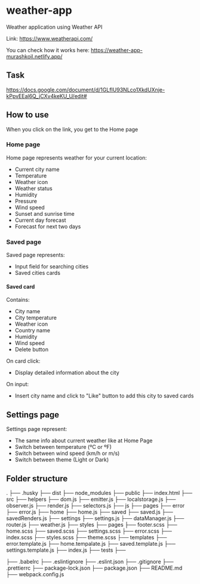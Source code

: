 # weather-app

Weather application using Weather API

Link: https://www.weatherapi.com/

You can check how it works here: https://weather-app-murashkoil.netlify.app/

## Task

https://docs.google.com/document/d/1GLfIU93NLco1XkdUXnje-kPpvEEal6Q_jCXv4keKU_U/edit#

## How to use

When you click on the link, you get to the Home page
### Home page
Home page represents weather for your current location:
* Current city name
* Temperature
* Weather icon
* Weather status
* Humidity
* Pressure
* Wind speed
* Sunset and sunrise time
* Current day forecast
* Forecast for next two days

### Saved page
Saved page represents:
* Input field for searching cities
* Saved cities cards

#### Saved card
Contains: 
* City name
* City temperature
* Weather icon
* Country name
* Humidity
* Wind speed
* Delete button

On card click: 
* Display detailed information about the city

On input: 
* Insert city name and click to "Like" button to add this city to saved cards

## Settings page
Settings page represent:
* The same info about current weather like at Home Page
* Switch between temperature (ºC or ºF)
* Switch between wind speed (km/h or m/s)
* Switch between theme (Light or Dark)

## Folder structure

.
├── .husky
├── dist
├── node_modules
├── public
    ├── index.html
├── src
    ├── helpers
        ├── dom.js
        ├── emitter.js
        ├── localstorage.js
        ├── observer.js
        ├── render.js
        ├── selectors.js
    ├── js
        ├── pages
            ├── error
                ├── error.js
            ├── home
                ├── home.js
            ├── saved
                ├── saved.js
                ├── savedRenders.js
            ├── settings
                ├── settings.js
        ├── dataManager.js
        ├── router.js
        ├── weather.js
    ├── styles
        ├── pages
            ├── footer.scss
            ├── home.scss
            ├── saved.scss
            ├── settings.scss
        ├── error.scss
        ├── index.scss
        ├── styles.scss
        ├── theme.scss
    ├── templates
        ├── error.template.js
        ├── home.tempalate.js
        ├── saved.template.js
        ├── settings.template.js
    ├── index.js
├── tests
    ├──



├── .babelrc
├── .eslintignore
├── .eslint.json
├── .gitignore
├── .prettierrc
├── package-lock.json
├── package.json
├── README.md
├── webpack.config.js

